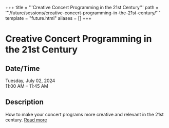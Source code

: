 +++
title = '''Creative Concert Programming in the 21st Century'''
path = '''/future/sessions/creative-concert-programming-in-the-21st-century/'''
template = "future.html"
aliases = []
+++

<h1>Creative Concert Programming in the 21st Century</h1>

<h2>Date/Time</h2>
<p>Tuesday, July 02, 2024<br>
11:00 AM – 11:45 AM</p>
<h2>Description</h2>

<div class="ag87-crtemvc-hsbk"><div class="css-vsf5of"><p class="carina-rte-public-DraftStyleDefault-block">How to make your concert programs more creative and relevant in the 21st century. <a href="https://www.sfago2024.org/future/sessions/creative-concert-programming-in-the-21st-century/" target="_blank">Read more</a></p></div></div>


